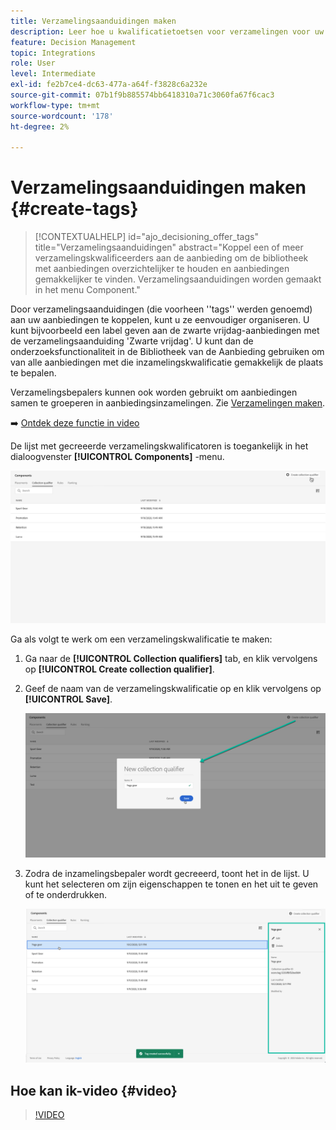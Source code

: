 ```yaml
---
title: Verzamelingsaanduidingen maken
description: Leer hoe u kwalificatietoetsen voor verzamelingen voor uw aanbiedingen kunt maken
feature: Decision Management
topic: Integrations
role: User
level: Intermediate
exl-id: fe2b7ce4-dc63-477a-a64f-f3828c6a232e
source-git-commit: 07b1f9b885574bb6418310a71c3060fa67f6cac3
workflow-type: tm+mt
source-wordcount: '178'
ht-degree: 2%

---
```


# Verzamelingsaanduidingen maken {#create-tags}

>[!CONTEXTUALHELP]
>id="ajo_decisioning_offer_tags"
>title="Verzamelingsaanduidingen"
>abstract="Koppel een of meer verzamelingskwalificeerders aan de aanbieding om de bibliotheek met aanbiedingen overzichtelijker te houden en aanbiedingen gemakkelijker te vinden. Verzamelingsaanduidingen worden gemaakt in het menu Component."

Door verzamelingsaanduidingen (die voorheen &#39;&#39;tags&#39;&#39; werden genoemd) aan uw aanbiedingen te koppelen, kunt u ze eenvoudiger organiseren. U kunt bijvoorbeeld een label geven aan de zwarte vrijdag-aanbiedingen met de verzamelingsaanduiding &#39;Zwarte vrijdag&#39;. U kunt dan de onderzoeksfunctionaliteit in de Bibliotheek van de Aanbieding gebruiken om van alle aanbiedingen met die inzamelingskwalificatie gemakkelijk de plaats te bepalen.

Verzamelingsbepalers kunnen ook worden gebruikt om aanbiedingen samen te groeperen in aanbiedingsinzamelingen. Zie [Verzamelingen maken](../offer-library/creating-collections.md).

➡️ [Ontdek deze functie in video](#video)

De lijst met gecreeerde verzamelingskwalificatoren is toegankelijk in het dialoogvenster **[!UICONTROL Components]** -menu.

![](../assets/tags_list.png)

Ga als volgt te werk om een verzamelingskwalificatie te maken:

1. Ga naar de **[!UICONTROL Collection qualifiers]** tab, en klik vervolgens op **[!UICONTROL Create collection qualifier]**.

1. Geef de naam van de verzamelingskwalificatie op en klik vervolgens op **[!UICONTROL Save]**.

   ![](../assets/tags_create.png)

1. Zodra de inzamelingsbepaler wordt gecreeerd, toont het in de lijst. U kunt het selecteren om zijn eigenschappen te tonen en het uit te geven of te onderdrukken.

   ![](../assets/tags_created.png)

## Hoe kan ik-video {#video}

>[!VIDEO](https://video.tv.adobe.com/v/329374?quality=12)
